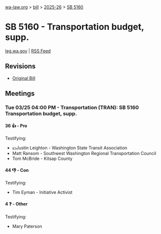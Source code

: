 [wa-law.org](/) > [bill](/bill/) > [2025-26](/bill/2025-26/) > [SB 5160](/bill/2025-26/sb/5160/)

# SB 5160 - Transportation budget, supp.
[leg.wa.gov](https://app.leg.wa.gov/billsummary?BillNumber=5160&Year=2025&Initiative=false) | [RSS Feed](./rss.xml)

## Revisions
* [Original Bill](1/)

## Meetings
### Tue 03/25 04:00 PM - Transportation (TRAN): SB 5160 Transportation budget, supp.
#### 36 👍 - Pro
Testifying:
* 💵Justin Leighton - Washington State Transit Association
* Matt Ransom - Southwest Washington Regional Transportation Council
* Tom McBride - Kitsap County

#### 44 👎 - Con
Testifying:
* Tim Eyman - Initiative Activist

#### 4 ❓ - Other
Testifying:
* Mary Paterson
